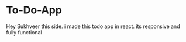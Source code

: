 # To-Do-App
Hey Sukhveer this side. i made this todo app in react. its responsive and fully functional
